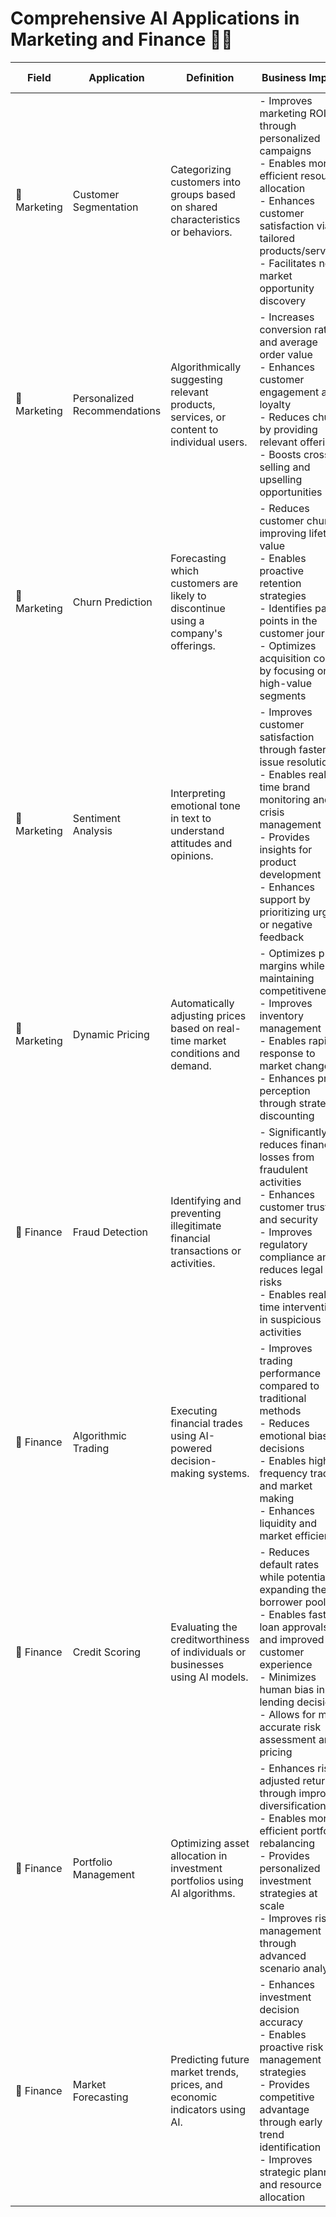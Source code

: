 # Comprehensive AI Applications in Marketing and Finance 🚀💼

| Field | Application | Definition | Business Impact | Key Metrics Improved | Real-World Example | Technology Used |
|-------|-------------|------------|-----------------|----------------------|---------------------|-----------------|
| 🛒 Marketing | Customer Segmentation | Categorizing customers into groups based on shared characteristics or behaviors. | - Improves marketing ROI through personalized campaigns<br>- Enables more efficient resource allocation<br>- Enhances customer satisfaction via tailored products/services<br>- Facilitates new market opportunity discovery | - Customer Lifetime Value<br>- Campaign Conversion Rates<br>- Customer Retention Rate<br>- Market Share | Netflix uses AI to segment viewers into over 2,000 taste groups for personalized content recommendations. | - K-means Clustering<br>- Hierarchical Clustering<br>- DBSCAN |
| 🛒 Marketing | Personalized Recommendations | Algorithmically suggesting relevant products, services, or content to individual users. | - Increases conversion rates and average order value<br>- Enhances customer engagement and loyalty<br>- Reduces churn by providing relevant offerings<br>- Boosts cross-selling and upselling opportunities | - Click-through Rate<br>- Average Order Value<br>- Customer Engagement Score<br>- Repeat Purchase Rate | Amazon's recommendation engine drives 35% of its total sales through personalized product suggestions. | - Collaborative Filtering<br>- Content-Based Filtering<br>- Neural Collaborative Filtering |
| 🛒 Marketing | Churn Prediction | Forecasting which customers are likely to discontinue using a company's offerings. | - Reduces customer churn, improving lifetime value<br>- Enables proactive retention strategies<br>- Identifies pain points in the customer journey<br>- Optimizes acquisition costs by focusing on high-value segments | - Customer Churn Rate<br>- Customer Lifetime Value<br>- Retention Campaign ROI<br>- Net Promoter Score | Spotify uses AI to predict and prevent churn by analyzing listening patterns and engagement metrics. | - Logistic Regression<br>- Random Forests<br>- Gradient Boosting Machines |
| 🛒 Marketing | Sentiment Analysis | Interpreting emotional tone in text to understand attitudes and opinions. | - Improves customer satisfaction through faster issue resolution<br>- Enables real-time brand monitoring and crisis management<br>- Provides insights for product development<br>- Enhances support by prioritizing urgent or negative feedback | - Customer Satisfaction Score<br>- Brand Sentiment Score<br>- Response Time<br>- Issue Resolution Rate | Airbnb uses sentiment analysis to monitor and improve guest experiences based on review content. | - BERT<br>- RoBERTa<br>- LSTM Networks |
| 🛒 Marketing | Dynamic Pricing | Automatically adjusting prices based on real-time market conditions and demand. | - Optimizes profit margins while maintaining competitiveness<br>- Improves inventory management<br>- Enables rapid response to market changes<br>- Enhances price perception through strategic discounting | - Profit Margin<br>- Inventory Turnover Rate<br>- Price Elasticity of Demand<br>- Market Share | Uber's surge pricing algorithm adjusts ride prices based on real-time demand and supply conditions. | - Reinforcement Learning<br>- Deep Q-Networks<br>- Time Series Analysis |
| 💼 Finance | Fraud Detection | Identifying and preventing illegitimate financial transactions or activities. | - Significantly reduces financial losses from fraudulent activities<br>- Enhances customer trust and security<br>- Improves regulatory compliance and reduces legal risks<br>- Enables real-time intervention in suspicious activities | - Fraud Detection Rate<br>- False Positive Rate<br>- Financial Loss Prevention<br>- Customer Trust Index | PayPal uses machine learning models to detect and prevent fraudulent transactions in real-time. | - Random Forests<br>- Neural Networks<br>- Anomaly Detection Algorithms |
| 💼 Finance | Algorithmic Trading | Executing financial trades using AI-powered decision-making systems. | - Improves trading performance compared to traditional methods<br>- Reduces emotional bias in decisions<br>- Enables high-frequency trading and market making<br>- Enhances liquidity and market efficiency | - Sharpe Ratio<br>- Trading Volume<br>- Execution Speed<br>- Profit and Loss (P&L) | Renaissance Technologies' Medallion Fund uses complex algorithmic trading strategies to achieve exceptional returns. | - Deep Reinforcement Learning<br>- Time Series Analysis<br>- Natural Language Processing |
| 💼 Finance | Credit Scoring | Evaluating the creditworthiness of individuals or businesses using AI models. | - Reduces default rates while potentially expanding the borrower pool<br>- Enables faster loan approvals and improved customer experience<br>- Minimizes human bias in lending decisions<br>- Allows for more accurate risk assessment and pricing | - Default Rate<br>- Approval Rate<br>- Time to Decision<br>- Risk-Adjusted Return | Lending Club uses machine learning models to assess credit risk and determine loan interest rates. | - Logistic Regression<br>- Random Forests<br>- Gradient Boosting Machines |
| 💼 Finance | Portfolio Management | Optimizing asset allocation in investment portfolios using AI algorithms. | - Enhances risk-adjusted returns through improved diversification<br>- Enables more efficient portfolio rebalancing<br>- Provides personalized investment strategies at scale<br>- Improves risk management through advanced scenario analysis | - Risk-Adjusted Returns<br>- Sharpe Ratio<br>- Portfolio Turnover<br>- Tracking Error | Betterment uses AI-driven algorithms to automatically rebalance and optimize client investment portfolios. | - Monte Carlo Simulations<br>- Modern Portfolio Theory<br>- Reinforcement Learning |
| 💼 Finance | Market Forecasting | Predicting future market trends, prices, and economic indicators using AI. | - Enhances investment decision accuracy<br>- Enables proactive risk management strategies<br>- Provides competitive advantage through early trend identification<br>- Improves strategic planning and resource allocation | - Forecast Accuracy<br>- Return on Investment (ROI)<br>- Risk-Adjusted Performance<br>- Decision Latency | JPMorgan's LOXM AI system predicts market conditions to optimize trade execution. | - ARIMA Models<br>- LSTM Networks<br>- Transformer Models |
